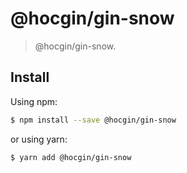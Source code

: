 # @hocgin/gin-snow

> @hocgin/gin-snow.

## Install

Using npm:

```bash
$ npm install --save @hocgin/gin-snow
```

or using yarn:

```bash
$ yarn add @hocgin/gin-snow
```
